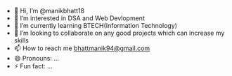 - 👋 Hi, I’m @manikbhatt18
- 👀 I’m interested in DSA and Web Devlopment
- 🌱 I’m currently learning BTECH(Information Technology)
- 💞️ I’m looking to collaborate on any good projects which can increase my skills
- 📫 How to reach me bhattmanik94@gmail.com
- 😄 Pronouns: ...
- ⚡ Fun fact: ...

<!---
manikbhatt18/manikbhatt18 is a ✨ special ✨ repository because its `README.md` (this file) appears on your GitHub profile.
You can click the Preview link to take a look at your changes.
--->
